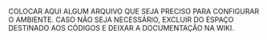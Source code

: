 COLOCAR AQUI ALGUM ARQUIVO QUE SEJA PRECISO PARA CONFIGURAR O AMBIENTE. CASO NÃO SEJA NECESSÁRIO, EXCLUIR DO ESPAÇO DESTINADO AOS CÓDIGOS E DEIXAR A DOCUMENTAÇÃO NA WIKI.
